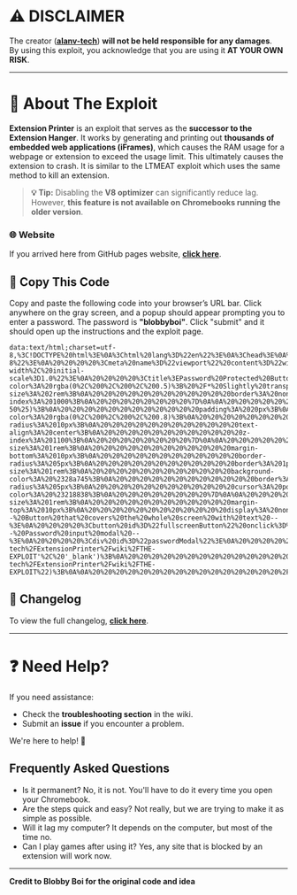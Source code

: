 # ⚠️ DISCLAIMER  

The creator (**[alanv-tech](https://github.com/alanv-tech)**) **will not be held responsible for any damages**.  
By using this exploit, you acknowledge that you are using it **AT YOUR OWN RISK**.  

---

# 🔷 About The Exploit

**Extension Printer** is an exploit that serves as the **successor to the Extension Hanger**.
It works by generating and printing out **thousands of embedded web applications (iFrames)**, which causes the RAM usage for a webpage or extension to exceed the usage limit. This ultimately causes the extension to crash. It is similar to the LTMEAT exploit which uses the same method to kill an extension.

> **💡 Tip:** Disabling the **V8 optimizer** can significantly reduce lag.  
> However, **this feature is not available on Chromebooks running the older version**.  

### 🌐 Website  

If you arrived here from GitHub pages website, **[click here](https://github.com/alanv-tech/ExtensionPrinter)**.  

## 📜 **Copy This Code** 
Copy and paste the following code into your browser’s URL bar. Click anywhere on the gray screen, and a popup should appear prompting you to enter a password. The password is **"blobbyboi"**. Click "submit" and it should open up the instructions and the exploit page.

```
data:text/html;charset=utf-8,%3C!DOCTYPE%20html%3E%0A%3Chtml%20lang%3D%22en%22%3E%0A%3Chead%3E%0A%20%20%20%20%3Cmeta%20charset%3D%22UTF-8%22%3E%0A%20%20%20%20%3Cmeta%20name%3D%22viewport%22%20content%3D%22width%3Ddevice-width%2C%20initial-scale%3D1.0%22%3E%0A%20%20%20%20%3Ctitle%3EPassword%20Protected%20Button%3C%2Ftitle%3E%0A%20%20%20%20%3Cstyle%3E%0A%20%20%20%20%20%20%20%20%2F*%20Style%20the%20button%20to%20take%20up%20the%20whole%20screen%20*%2F%0A%20%20%20%20%20%20%20%20%23fullscreenButton%20%7B%0A%20%20%20%20%20%20%20%20%20%20%20%20position%3A%20fixed%3B%0A%20%20%20%20%20%20%20%20%20%20%20%20top%3A%200%3B%0A%20%20%20%20%20%20%20%20%20%20%20%20left%3A%200%3B%0A%20%20%20%20%20%20%20%20%20%20%20%20width%3A%20100%25%3B%0A%20%20%20%20%20%20%20%20%20%20%20%20height%3A%20100%25%3B%0A%20%20%20%20%20%20%20%20%20%20%20%20background-color%3A%20rgba(0%2C%200%2C%200%2C%200.5)%3B%20%2F*%20Slightly%20transparent%20background%20*%2F%0A%20%20%20%20%20%20%20%20%20%20%20%20color%3A%20white%3B%0A%20%20%20%20%20%20%20%20%20%20%20%20font-size%3A%202rem%3B%0A%20%20%20%20%20%20%20%20%20%20%20%20border%3A%20none%3B%0A%20%20%20%20%20%20%20%20%20%20%20%20cursor%3A%20pointer%3B%0A%20%20%20%20%20%20%20%20%20%20%20%20z-index%3A%201000%3B%0A%20%20%20%20%20%20%20%20%7D%0A%0A%20%20%20%20%20%20%20%20%2F*%20Style%20the%20password%20input%20modal%20*%2F%0A%20%20%20%20%20%20%20%20%23passwordModal%20%7B%0A%20%20%20%20%20%20%20%20%20%20%20%20display%3A%20none%3B%0A%20%20%20%20%20%20%20%20%20%20%20%20position%3A%20fixed%3B%0A%20%20%20%20%20%20%20%20%20%20%20%20top%3A%2050%25%3B%0A%20%20%20%20%20%20%20%20%20%20%20%20left%3A%2050%25%3B%0A%20%20%20%20%20%20%20%20%20%20%20%20transform%3A%20translate(-50%25%2C%20-50%25)%3B%0A%20%20%20%20%20%20%20%20%20%20%20%20padding%3A%2020px%3B%0A%20%20%20%20%20%20%20%20%20%20%20%20background-color%3A%20rgba(0%2C%200%2C%200%2C%200.8)%3B%0A%20%20%20%20%20%20%20%20%20%20%20%20color%3A%20white%3B%0A%20%20%20%20%20%20%20%20%20%20%20%20border-radius%3A%2010px%3B%0A%20%20%20%20%20%20%20%20%20%20%20%20text-align%3A%20center%3B%0A%20%20%20%20%20%20%20%20%20%20%20%20z-index%3A%201100%3B%0A%20%20%20%20%20%20%20%20%7D%0A%0A%20%20%20%20%20%20%20%20%23passwordInput%20%7B%0A%20%20%20%20%20%20%20%20%20%20%20%20padding%3A%2010px%3B%0A%20%20%20%20%20%20%20%20%20%20%20%20font-size%3A%201rem%3B%0A%20%20%20%20%20%20%20%20%20%20%20%20margin-bottom%3A%2010px%3B%0A%20%20%20%20%20%20%20%20%20%20%20%20border-radius%3A%205px%3B%0A%20%20%20%20%20%20%20%20%20%20%20%20border%3A%201px%20solid%20%23fff%3B%0A%20%20%20%20%20%20%20%20%7D%0A%0A%20%20%20%20%20%20%20%20%23passwordSubmit%20%7B%0A%20%20%20%20%20%20%20%20%20%20%20%20padding%3A%2010px%2020px%3B%0A%20%20%20%20%20%20%20%20%20%20%20%20font-size%3A%201rem%3B%0A%20%20%20%20%20%20%20%20%20%20%20%20background-color%3A%20%2328a745%3B%0A%20%20%20%20%20%20%20%20%20%20%20%20border%3A%20none%3B%0A%20%20%20%20%20%20%20%20%20%20%20%20color%3A%20white%3B%0A%20%20%20%20%20%20%20%20%20%20%20%20border-radius%3A%205px%3B%0A%20%20%20%20%20%20%20%20%20%20%20%20cursor%3A%20pointer%3B%0A%20%20%20%20%20%20%20%20%7D%0A%0A%20%20%20%20%20%20%20%20%23passwordSubmit%3Ahover%20%7B%0A%20%20%20%20%20%20%20%20%20%20%20%20background-color%3A%20%23218838%3B%0A%20%20%20%20%20%20%20%20%7D%0A%0A%20%20%20%20%20%20%20%20%23errorMessage%20%7B%0A%20%20%20%20%20%20%20%20%20%20%20%20color%3A%20red%3B%0A%20%20%20%20%20%20%20%20%20%20%20%20font-size%3A%201rem%3B%0A%20%20%20%20%20%20%20%20%20%20%20%20margin-top%3A%2010px%3B%0A%20%20%20%20%20%20%20%20%20%20%20%20display%3A%20none%3B%0A%20%20%20%20%20%20%20%20%7D%0A%20%20%20%20%3C%2Fstyle%3E%0A%3C%2Fhead%3E%0A%3Cbody%3E%0A%0A%20%20%20%20%3C!--%20Button%20that%20covers%20the%20whole%20screen%20with%20text%20--%3E%0A%20%20%20%20%3Cbutton%20id%3D%22fullscreenButton%22%20onclick%3D%22showPasswordModal()%22%3EClick%20here%20to%20enter%20password%3C%2Fbutton%3E%0A%0A%20%20%20%20%3C!--%20Password%20input%20modal%20--%3E%0A%20%20%20%20%3Cdiv%20id%3D%22passwordModal%22%3E%0A%20%20%20%20%20%20%20%20%3Ch2%3EPlease%20enter%20the%20password%3C%2Fh2%3E%0A%20%20%20%20%20%20%20%20%3Cinput%20type%3D%22password%22%20id%3D%22passwordInput%22%20placeholder%3D%22Password%22%20%2F%3E%0A%20%20%20%20%20%20%20%20%3Cbr%3E%0A%20%20%20%20%20%20%20%20%3Cbutton%20id%3D%22passwordSubmit%22%20onclick%3D%22checkPassword()%22%3ESubmit%3C%2Fbutton%3E%0A%20%20%20%20%20%20%20%20%3Cp%20id%3D%22errorMessage%22%3EIncorrect%20password.%20Please%20try%20again.%3C%2Fp%3E%0A%20%20%20%20%3C%2Fdiv%3E%0A%0A%20%20%20%20%3Cscript%3E%0A%20%20%20%20%20%20%20%20const%20correctPassword%20%3D%20'blobbyboi'%3B%20%2F%2F%20Set%20your%20password%20here%0A%0A%20%20%20%20%20%20%20%20%2F%2F%20Function%20to%20show%20the%20password%20modal%0A%20%20%20%20%20%20%20%20function%20showPasswordModal()%20%7B%0A%20%20%20%20%20%20%20%20%20%20%20%20document.getElementById('passwordModal').style.display%20%3D%20'block'%3B%0A%20%20%20%20%20%20%20%20%7D%0A%0A%20%20%20%20%20%20%20%20%2F%2F%20Function%20that%20checks%20the%20password%20and%20opens%20the%20pages%0A%20%20%20%20%20%20%20%20function%20checkPassword()%20%7B%0A%20%20%20%20%20%20%20%20%20%20%20%20const%20userPassword%20%3D%20document.getElementById('passwordInput').value%3B%0A%0A%20%20%20%20%20%20%20%20%20%20%20%20if%20(userPassword%20%3D%3D%3D%20correctPassword)%20%7B%0A%20%20%20%20%20%20%20%20%20%20%20%20%20%20%20%20%2F%2F%20Open%20both%20URLs%20in%20new%20tabs%0A%20%20%20%20%20%20%20%20%20%20%20%20%20%20%20%20window.open('https%3A%2F%2Fextprint3r.github.io%2Fprinter.html'%2C%20'_blank')%3B%0A%20%20%20%20%20%20%20%20%20%20%20%20%20%20%20%20window.open('https%3A%2F%2Fgithub.com%2Falanv-tech%2FExtensionPrinter%2Fwiki%2FTHE-EXPLOIT'%2C%20'_blank')%3B%0A%20%20%20%20%20%20%20%20%20%20%20%20%20%20%20%20%0A%20%20%20%20%20%20%20%20%20%20%20%20%20%20%20%20%2F%2F%20Optionally%2C%20redirect%20the%20current%20window%20to%20one%20of%20the%20URLs%0A%20%20%20%20%20%20%20%20%20%20%20%20%20%20%20%20window.location.replace(%22https%3A%2F%2Fgithub.com%2Falanv-tech%2FExtensionPrinter%2Fwiki%2FTHE-EXPLOIT%22)%3B%0A%0A%20%20%20%20%20%20%20%20%20%20%20%20%20%20%20%20%2F%2F%20Hide%20the%20modal%20after%20successful%20password%20input%0A%20%20%20%20%20%20%20%20%20%20%20%20%20%20%20%20document.getElementById('passwordModal').style.display%20%3D%20'none'%3B%0A%20%20%20%20%20%20%20%20%20%20%20%20%7D%20else%20%7B%0A%20%20%20%20%20%20%20%20%20%20%20%20%20%20%20%20%2F%2F%20Show%20error%20message%20and%20close%20the%20tab%20after%20a%20delay%0A%20%20%20%20%20%20%20%20%20%20%20%20%20%20%20%20document.getElementById('errorMessage').style.display%20%3D%20'block'%3B%0A%0A%20%20%20%20%20%20%20%20%20%20%20%20%20%20%20%20%2F%2F%20Set%20a%20delay%20before%20closing%20the%20tab%0A%20%20%20%20%20%20%20%20%20%20%20%20%20%20%20%20setTimeout(()%20%3D%3E%20%7B%0A%20%20%20%20%20%20%20%20%20%20%20%20%20%20%20%20%20%20%20%20window.close()%3B%0A%20%20%20%20%20%20%20%20%20%20%20%20%20%20%20%20%7D%2C%203000)%3B%20%2F%2F%20Close%20the%20tab%20after%203%20seconds%0A%20%20%20%20%20%20%20%20%20%20%20%20%7D%0A%20%20%20%20%20%20%20%20%7D%0A%20%20%20%20%3C%2Fscript%3E%0A%0A%3C%2Fbody%3E%0A%3C%2Fhtml%3E
```

## 📌 Changelog  
To view the full changelog, **[click here](https://github.com/alanv-tech/ExtensionPrinter/blob/main/CHANGES.md)**.  

---

# ❓ Need Help?  
If you need assistance:  
- Check the **troubleshooting section** in the wiki.  
- Submit an **issue** if you encounter a problem.  

We're here to help! 🚀  

## Frequently Asked Questions
- Is it permanent? No, it is not. You'll have to do it every time you open your Chromebook.
- Are the steps quick and easy? Not really, but we are trying to make it as simple as possible.
- Will it lag my computer? It depends on the computer, but most of the time no.
- Can I play games after using it? Yes, any site that is blocked by an extension will work now.

---

**Credit to Blobby Boi for the original code and idea**
